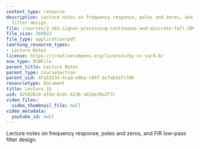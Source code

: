 ```yaml
---
content_type: resource
description: Lecture notes on frequency response, poles and zeros, and FIR low-pass
  filter design.
file: /courses/2-161-signal-processing-continuous-and-discrete-fall-2008/425820cbafde6cdc6236a818e76a3f7c_lecture_15.pdf
file_size: 269823
file_type: application/pdf
learning_resource_types:
- Lecture Notes
license: https://creativecommons.org/licenses/by-nc-sa/4.0/
ocw_type: OCWFile
parent_title: Lecture Notes
parent_type: CourseSection
parent_uid: 4fa53234-4cad-e0ba-c94f-bc7ab3a7c7d0
resourcetype: Document
title: Lecture 15
uid: 425820cb-afde-6cdc-6236-a818e76a3f7c
video_files:
  video_thumbnail_file: null
video_metadata:
  youtube_id: null
---
```

Lecture notes on frequency response, poles and zeros, and FIR low-pass filter design.